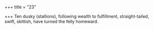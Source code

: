 +++
title = "23"

+++
Ten dusky (stallions), following wealth to fulfillment,
straight-tailed, swift,
skittish, have turned the felly homeward.